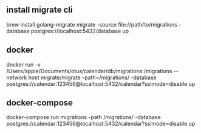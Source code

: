 ## install migrate cli
brew install golang-migrate
migrate -source file://path/to/migrations -database postgres://localhost:5432/database up
## docker
docker run -v /Users/apple/Documents/otus/calendar/db/migrations:/migrations --network host migrate/migrate -path=/migrations/ -database postgres://calendar:123456@localhost:5432/calendar?sslmode=disable up
## docker-compose
docker-compose run migrations -path /migrations/ -database postgres://calendar:123456@localhost:5432/calendar?sslmode=disable up